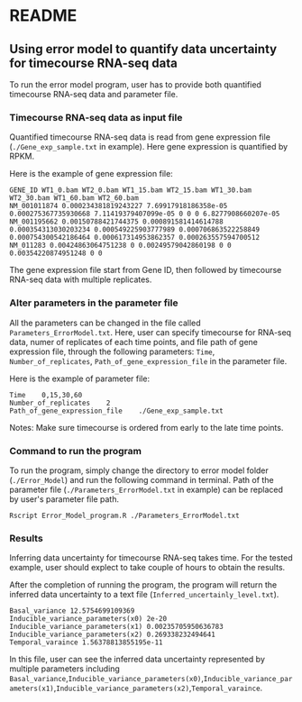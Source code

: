 # README

## Using error model to quantify data uncertainty for timecourse RNA-seq data
To run the error model program, user has to provide both quantified timecourse RNA-seq data and parameter file. 

### Timecourse RNA-seq data as input file
Quantified timecourse RNA-seq data is read from gene expression file (`./Gene_exp_sample.txt` in example). Here gene expression is quantified by RPKM. 

Here is the example of gene expression file:
```
GENE_ID WT1_0.bam WT2_0.bam WT1_15.bam WT2_15.bam WT1_30.bam WT2_30.bam WT1_60.bam WT2_60.bam
NM_001011874 0.000234381819243227 7.69917918186358e-05 0.000275367735930668 7.11419379407099e-05 0 0 0 6.8277908660207e-05
NM_001195662 0.00150788421744375 0.000891581414614788 0.000354313030203234 0.000549225903777989 0.000706863522258849 0.000754300542186464 0.000617314953862357 0.000263557594700512
NM_011283 0.00424863064751238 0 0.00249579042860198 0 0 0.00354220874951248 0 0
```
The gene expression file start from Gene ID, then followed by timecourse RNA-seq data with multiple replicates.


### Alter parameters in the parameter file
All the parameters can be changed in the file called `Parameters_ErrorModel.txt`. Here, user can specify timecourse for RNA-seq data, numer of replicates of each time points, and file path of gene expression file, through the following parameters: `Time`, `Number_of_replicates`, `Path_of_gene_expression_file` in the parameter file.

Here is the example of parameter file:
```
Time	0,15,30,60
Number_of_replicates	2
Path_of_gene_expression_file	./Gene_exp_sample.txt
```

Notes:
Make sure timecourse is ordered from early to the late time points.

### Command to run the program
To run the program, simply change the directory to error model folder (`./Error_Model`) and run the following command in terminal. Path of the parameter file (`./Parameters_ErrorModel.txt` in example) can be replaced by user's parameter file path.
```
Rscript Error_Model_program.R ./Parameters_ErrorModel.txt
```

### Results
Inferring data uncertainty for timecourse RNA-seq takes time. For the tested example, user should explect to take couple of hours to obtain the results.

After the completion of running the program, the program will return the inferred data uncertainty to a text file (`Inferred_uncertainly_level.txt`).
```
Basal_variance 12.5754699109369
Inducible_variance_parameters(x0) 2e-20
Inducible_variance_parameters(x1) 0.00235705950636783
Inducible_variance_parameters(x2) 0.269338232494641
Temporal_varaince 1.56378813855195e-11
```

In this file, user can see the inferred data uncertainty represented by multiple parameters including `Basal_variance`,`Inducible_variance_parameters(x0)`,`Inducible_variance_parameters(x1)`,`Inducible_variance_parameters(x2)`,`Temporal_varaince`.
